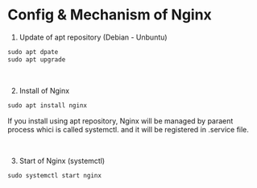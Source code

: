   # Config & Mechanism of Nginx

1. Update of apt repository (Debian - Unbuntu)
```bat
sudo apt dpate
sudo apt upgrade
```

 &nbsp; 


2. Install of Nginx
```bat
sudo apt install nginx
```

If you install using apt repository, Nginx will be managed by paraent process whici is called systemctl. and it will be registered in .service file.

 &nbsp;

3. Start of Nginx (systemctl)
 ```bat
 sudo systemctl start nginx
 ```

&nbsp;

